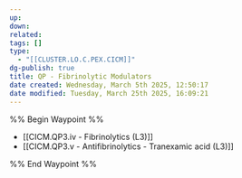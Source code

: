 ```yaml
---
up: 
down: 
related: 
tags: []
type:
  - "[[CLUSTER.LO.C.PEX.CICM]]"
dg-publish: true
title: QP - Fibrinolytic Modulators
date created: Wednesday, March 5th 2025, 12:50:17
date modified: Tuesday, March 25th 2025, 16:09:21
---
```


%% Begin Waypoint %%

- [[CICM.QP3.iv - Fibrinolytics (L3)]]
- [[CICM.QP3.v - Antifibrinolytics - Tranexamic acid (L3)]]

%% End Waypoint %%
